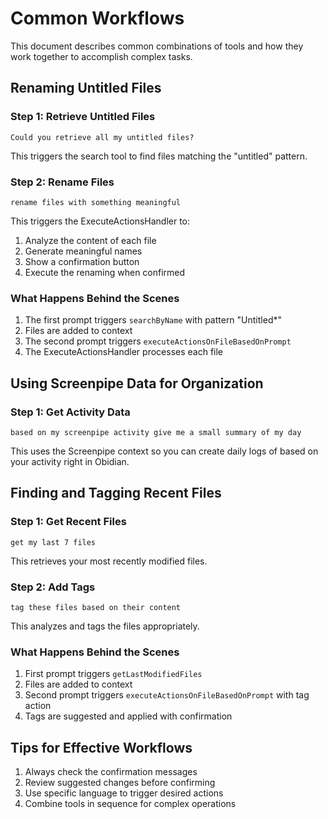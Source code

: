 # Common Workflows

This document describes common combinations of tools and how they work together to accomplish complex tasks.

## Renaming Untitled Files

### Step 1: Retrieve Untitled Files
```
Could you retrieve all my untitled files?
```
This triggers the search tool to find files matching the "untitled" pattern.

### Step 2: Rename Files
```
rename files with something meaningful
```
This triggers the ExecuteActionsHandler to:
1. Analyze the content of each file
2. Generate meaningful names
3. Show a confirmation button
4. Execute the renaming when confirmed

### What Happens Behind the Scenes
1. The first prompt triggers `searchByName` with pattern "Untitled*"
2. Files are added to context
3. The second prompt triggers `executeActionsOnFileBasedOnPrompt`
4. The ExecuteActionsHandler processes each file

## Using Screenpipe Data for Organization

### Step 1: Get Activity Data
```
based on my screenpipe activity give me a small summary of my day 
```

This uses the Screenpipe context so you can create daily logs of based on your activity right in Obidian.



## Finding and Tagging Recent Files

### Step 1: Get Recent Files
```
get my last 7 files
```
This retrieves your most recently modified files.

### Step 2: Add Tags
```
tag these files based on their content
```
This analyzes and tags the files appropriately.

### What Happens Behind the Scenes
1. First prompt triggers `getLastModifiedFiles`
2. Files are added to context
3. Second prompt triggers `executeActionsOnFileBasedOnPrompt` with tag action
4. Tags are suggested and applied with confirmation

## Tips for Effective Workflows
1. Always check the confirmation messages
2. Review suggested changes before confirming
3. Use specific language to trigger desired actions
4. Combine tools in sequence for complex operations
